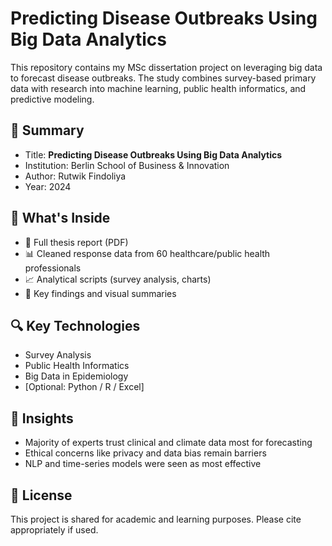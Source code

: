 # Predicting Disease Outbreaks Using Big Data Analytics

This repository contains my MSc dissertation project on leveraging big data to forecast disease outbreaks. The study combines survey-based primary data with research into machine learning, public health informatics, and predictive modeling.

## 📌 Summary
- Title: **Predicting Disease Outbreaks Using Big Data Analytics**
- Institution: Berlin School of Business & Innovation
- Author: Rutwik Findoliya
- Year: 2024

## 🧪 What's Inside
- 📄 Full thesis report (PDF)
- 📊 Cleaned response data from 60 healthcare/public health professionals
- 📈 Analytical scripts (survey analysis, charts)
- 📌 Key findings and visual summaries

## 🔍 Key Technologies
- Survey Analysis
- Public Health Informatics
- Big Data in Epidemiology
- [Optional: Python / R / Excel]

## 🚀 Insights
- Majority of experts trust clinical and climate data most for forecasting
- Ethical concerns like privacy and data bias remain barriers
- NLP and time-series models were seen as most effective

## 📎 License
This project is shared for academic and learning purposes. Please cite appropriately if used.

